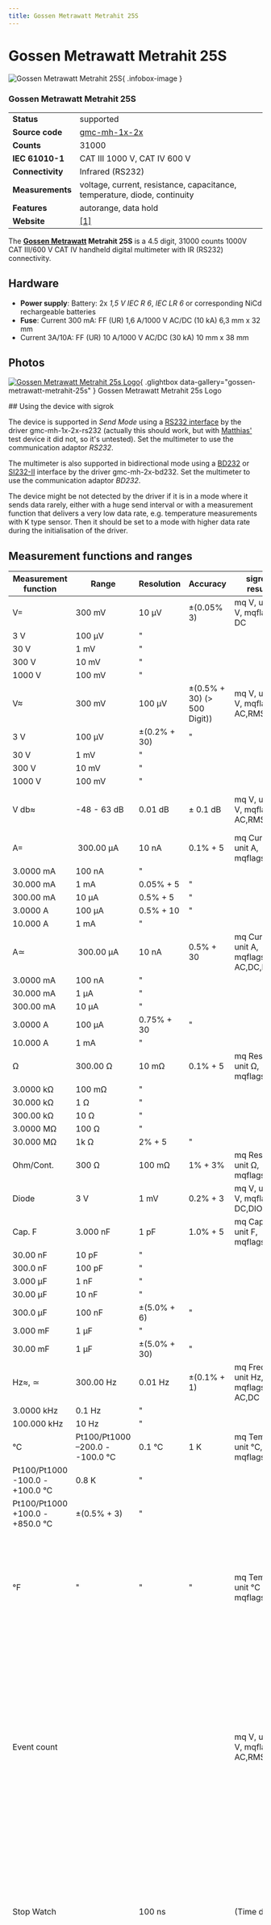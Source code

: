 ```yaml
---
title: Gossen Metrawatt Metrahit 25S
---
```


# Gossen Metrawatt Metrahit 25S

<div class="infobox" markdown>

![Gossen Metrawatt Metrahit 25S](./img/Gossen_Metrawatt_Metrahit_25S_Logo.png){ .infobox-image }

### Gossen Metrawatt Metrahit 25S

| | |
|---|---|
| **Status** | supported |
| **Source code** | [gmc-mh-1x-2x](https://github.com/OpenTraceLab/OpenTraceCapture/tree/main/src/hardware/gmc-mh-1x-2x) |
| **Counts** | 31000 |
| **IEC 61010-1** | CAT III 1000 V, CAT IV 600 V |
| **Connectivity** | Infrared (RS232) |
| **Measurements** | voltage, current, resistance, capacitance, temperature, diode, continuity |
| **Features** | autorange, data hold |
| **Website** | [[1]](http://www.gossenmetrawatt.com/english/produkte/metrahit25s.htm) |

</div>

The **[Gossen Metrawatt](https://sigrok.org/wiki/Gossen_Metrawatt) Metrahit 25S** is a 4.5 digit, 31000 counts 1000V CAT III/600 V CAT IV handheld digital multimeter with IR (RS232) connectivity.

## Hardware
- **Power supply**:
Battery: 2x *1,5 V IEC R 6*, *IEC LR 6* or corresponding NiCd rechargeable batteries
- **Fuse**:
Current 300 mA: FF (UR) 1,6 A/1000 V AC/DC (10 kA) 6,3 mm x 32 mm
- Current 3A/10A: FF (UR) 10 A/1000 V AC/DC (30 kA) 10 mm x 38 mm

## Photos

<div class="photo-grid" markdown>

[![Gossen Metrawatt Metrahit 25s Logo](./img/Gossen_Metrawatt_Metrahit_25S_Logo.png)](./img/Gossen_Metrawatt_Metrahit_25S_Logo.png "Gossen Metrawatt Metrahit 25s Logo"){ .glightbox data-gallery="gossen-metrawatt-metrahit-25s" }
<span class="caption">Gossen Metrawatt Metrahit 25s Logo</span>

</div>
## Using the device with sigrok

The device is supported in *Send Mode* using a [ RS232 interface](https://sigrok.org/wiki/Gossen_Metrawatt#Metrahit_RS232) by the driver gmc-mh-1x-2x-rs232 (actually this should work, but with [ Matthias'](https://sigrok.org/wiki/User:Matthias_Heidbrink) test device it did not, so it's untested). Set the multimeter to use the communication adaptor *RS232*.

The multimeter is also supported in bidirectional mode using a [ BD232](https://sigrok.org/wiki/Gossen_Metrawatt#Metrahit_BD232) or [ SI232-II](https://sigrok.org/wiki/Gossen_Metrawatt#Metrahit_SI232-II) interface by the driver gmc-mh-2x-bd232.  Set the multimeter to use the communication adaptor *BD232*.

The device might be not detected by the driver if it is in a mode where it sends data rarely, either with a huge send interval or with a measurement function that delivers a very low data rate, e.g.  temperature measurements with K type sensor. Then it should be set to a mode with higher data rate during the initialisation of the driver.

## Measurement functions and ranges
| Measurement function | Range | Resolution | Accuracy | sigrok result | Remarks |
|---|---|---|---|---|---|
| V= | 300 mV | 10 μV | ±(0.05% 3) | mq V, unit V, mqflags DC |  |
| 3 V | 100 μV | " |  |
| 30 V | 1 mV | " |  |
| 300 V | 10 mV | " |  |
| 1000 V | 100 mV | " |  |
| V≈ | 300 mV | 100 µV | ±(0.5% + 30) (> 500 Digit)) | mq V, unit V, mqflags AC,RMS |  |
| 3 V | 100 μV | ±(0.2% + 30) | " |  |
| 30 V | 1 mV | " |  |
| 300 V | 10 mV | " |  |
| 1000 V | 100 mV | " |  |
| V db≈ | -48 - 63 dB | 0.01 dB | ± 0.1 dB | mq V, unit V, mqflags AC,RMS | Actually the 5 AC ranges, see there for accuracy. |
| A= | &#160;300.00 µA | 10 nA | 0.1% + 5 | mq Curr., unit A, mqflags DC |  |
| 3.0000 mA | 100 nA | " |  |
| 30.000 mA | 1 mA | 0.05% + 5 | " |  |
| 300.00 mA | 10 µA | 0.5% + 5 | " |  |
| 3.0000 A | 100 µA | 0.5% + 10 | " |  |
| 10.000 A | 1 mA | " |  |
| A≃ | &#160;300.00 µA | 10 nA | 0.5% + 30 | mq Curr., unit A, mqflags AC,DC,RMS |  |
| 3.0000 mA | 100 nA | " |  |
| 30.000 mA | 1 µA | " |  |
| 300.00 mA | 10 µA | " |  |
| 3.0000 A | 100 µA | 0.75% + 30 | " |  |
| 10.000 A | 1 mA | " |  |
| Ω | 300.00 Ω | 10 mΩ | 0.1% + 5 | mq Res., unit Ω, mqflags - |  |
| 3.0000 kΩ | 100 mΩ | " |  |
| 30.000 kΩ | 1 Ω | " |  |
| 300.00 kΩ | 10 Ω | " |  |
| 3.0000 MΩ | 100 Ω | " |  |
| 30.000 MΩ | 1k Ω | 2% + 5 | " |  |
| Ohm/Cont. | 300 Ω | 100 mΩ | 1% + 3% | mq Res., unit Ω, mqflags - |  |
| Diode | 3 V | 1 mV | 0.2% + 3 | mq V, unit V, mqflags DC,DIODE |  |
| Cap. F | 3.000 nF | 1 pF | 1.0% + 5 | mq Cap., unit F, mqflags - |  |
| 30.00 nF | 10 pF | " |  |
| 300.0 nF | 100 pF | " |  |
| 3.000 µF | 1 nF | " |  |
| 30.00 µF | 10 nF | " |  |
| 300.0 µF | 100 nF | ±(5.0% + 6) | " |  |
| 3.000 mF | 1 µF | " |  |
| 30.00 mF | 1 µF | ±(5.0% + 30) | " |  |
| Hz≈, ≃ | 300.00 Hz | 0.01 Hz | ±(0.1% + 1) | mq Freq., unit Hz, mqflags AC,DC | To activate in AC, press yellow button twice. |
| 3.0000 kHz | 0.1 Hz | " |  |
| 100.000 kHz | 10 Hz | " |  |
| °C | Pt100/Pt1000 –200.0 - -100.0 °C | 0.1 °C | 1 K | mq Temp., unit °C, mqflags - |  |
| Pt100/Pt1000 -100.0 - +100.0 °C | 0.8 K | " |  |
| Pt100/Pt1000 +100.0 - +850.0 °C | ±(0.5% + 3) | " |  |
| °F | " | " | " | mq Temp., unit °C (!), mqflags - | Details and ranges like °C. The protocol does not allow to distinguish between °C and °F, so the unit is always °C. |
| Event count |  |  |  | mq V, unit V, mqflags AC,RMS,REL | To activate, switch to voltage AC, press yellow button twice. Press up to 4 times to cycle parameters, press long to stop. See manual. Not useful remotely because the voltage measurement value is sent, not the counter. |
| Stop Watch |  | 100 ns |  | (Time data) | Max. 100 Min. Press AUTO for start/stop, DATA for reset. Not useful remotely because the stop watch delivers only zeros. |
| Data Hold |  |  |  | mqflags += HOLD | Disabled while IR interface is active on [&#160;Matthias'](https://sigrok.org/wiki/User:Matthias_Heidbrink) test device. |
| MIN |  |  |  | mqflags += MIN | Influences only display, via IR flag is set, but actual current value is delivered. |
| MAX |  |  |  | mqflags += MAX | Influences only display, via IR flag is set, but actual current value is delivered. |

The *Accuracy* row was simplified, see manual for exact specs. If the value contains three values, the middle value is&#160;% or range.

The column "sigrok result" contains in short form what the driver generates for the resp. data type.

